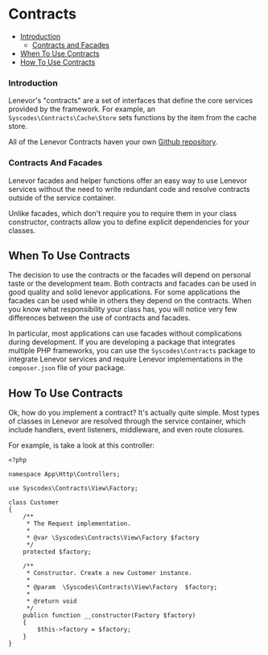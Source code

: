 # Contracts

- [Introduction](#introduction)
    - [Contracts and Facades](#contracts-and-facades)
- [When To Use Contracts](#when-to-use-contracts)
- [How To Use Contracts](#how-to-use-contracts)

<a name="introduction"></a>
### Introduction

Lenevor's "contracts" are a set of interfaces that define the core services provided by the framework. For example, an `Syscodes\Contracts\Cache\Store` sets functions by the item from the cache store.

All of the Lenevor Contracts haven your own [Github repository](https://github.com/syscodes/contracts).

<a name="contracts-and-facades"></a>
### Contracts And Facades

Lenevor facades and helper functions offer an easy way to use Lenevor services without the need to write redundant code and resolve contracts outside of the service container.

Unlike facades, which don't require you to require them in your class constructor, contracts allow you to define explicit dependencies for your classes. 

<a name="when-to-use-contracts"></a>
## When To Use Contracts

The decision to use the contracts or the facades will depend on personal taste or the development team. Both contracts and facades can be used in good quality and solid lenevor applications. For some applications the facades can be used while in others they depend on the contracts. When you know what responsibility your class has, you will notice very few differences between the use of contracts and facades.

In particular, most applications can use facades without complications during development. If you are developing a package that integrates multiple PHP frameworks, you can use the `Syscodes\Contracts` package to integrate Lenevor services and require Lenevor implementations in the `composer.json` file of your package.

<a name="how-to-use-contracts"></a>
## How To Use Contracts

Ok, how do you implement a contract? It's actually quite simple. Most types of classes in Lenevor are resolved through the service container, which include handlers, event listeners, middleware, and even route closures.

For example,  is take a look at this controller: 

    <?php

    namespace App\Http\Controllers;

    use Syscodes\Contracts\View\Factory;

    class Customer
    {
        /**
         * The Request implementation.
         *
         * @var \Syscodes\Contracts\View\Factory $factory
         */
        protected $factory;

        /**
         * Constructor. Create a new Customer instance.
         *
         * @param  \Syscodes\Contracts\View\Factory  $factory;
         *
         * @return void
         */
        publicn function __constructor(Factory $factory)
        {
            $this->factory = $factory;
        }
    }